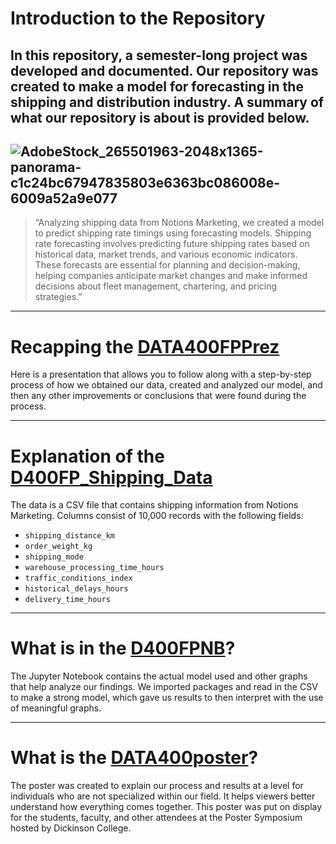 # Introduction to the Repository

In this repository, a semester-long project was developed and documented. Our repository was created to make a model for forecasting in the shipping and distribution industry. A summary of what our repository is about is provided below.
---
![AdobeStock_265501963-2048x1365-panorama-c1c24bc67947835803e6363bc086008e-6009a52a9e077](https://github.com/user-attachments/assets/43a8d729-60ea-485f-bd3f-bb9beeeac432)
---
> “Analyzing shipping data from Notions Marketing, we created a model to predict shipping rate timings using forecasting models. Shipping rate forecasting involves predicting future shipping rates based on historical data, market trends, and various economic indicators. These forecasts are essential for planning and decision-making, helping companies anticipate market changes and make informed decisions about fleet management, chartering, and pricing strategies.”

---

# Recapping the [DATA400FPPrez](https://github.com/thorpIV/Data400_Spring25/blob/work/FinalProject/DATA400FPPrez.pptx)

Here is a presentation that allows you to follow along with a step-by-step process of how we obtained our data, created and analyzed our model, and then any other improvements or conclusions that were found during the process.

---

# Explanation of the [D400FP_Shipping_Data](https://github.com/thorpIV/Data400_Spring25/blob/work/FinalProject/D400FP_Shipping_Data.csv)

The data is a CSV file that contains shipping information from Notions Marketing. Columns consist of 10,000 records with the following fields:

- `shipping_distance_km`
- `order_weight_kg`
- `shipping_mode`
- `warehouse_processing_time_hours`
- `traffic_conditions_index`
- `historical_delays_hours`
- `delivery_time_hours`

---

# What is in the [D400FPNB](https://github.com/thorpIV/Data400_Spring25/blob/work/FinalProject/D400FPNB.ipynb)?

The Jupyter Notebook contains the actual model used and other graphs that help analyze our findings. We imported packages and read in the CSV to make a strong model, which gave us results to then interpret with the use of meaningful graphs.

---

# What is the [DATA400poster](https://github.com/thorpIV/Data400_Spring25/blob/work/FinalProject/DATA400poster.pdf)?

The poster was created to explain our process and results at a level for individuals who are not specialized within our field. It helps viewers better understand how everything comes together. This poster was put on display for the students, faculty, and other attendees at the Poster Symposium hosted by Dickinson College.

